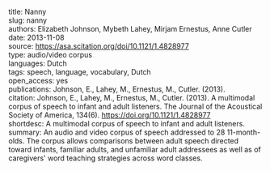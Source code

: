 title: Nanny  
slug: nanny  
authors: Elizabeth Johnson, Mybeth Lahey, Mirjam Ernestus, Anne Cutler   
date: 2013-11-08  
source: https://asa.scitation.org/doi/10.1121/1.4828977  
type: audio/video corpus  
languages: Dutch    
tags: speech, language, vocabulary, Dutch    
open_access: yes  
publications: Johnson, E., Lahey, M., Ernestus, M., Cutler. (2013).  
citation: Johnson, E., Lahey, M., Ernestus, M., Cutler. (2013). A multimodal corpus of speech to infant and adult listeners. The Journal of the Acoustical Society of America, 134(6). https://doi.org/10.1121/1.4828977  
shortdesc: A multimodal corpus of speech to infant and adult listeners.  
summary: An audio and video corpus of speech addressed to 28 11-month-olds. The corpus allows comparisons between adult speech directed toward infants, familiar adults, and unfamiliar adult addressees as well as of caregivers' word teaching strategies across word classes.  
